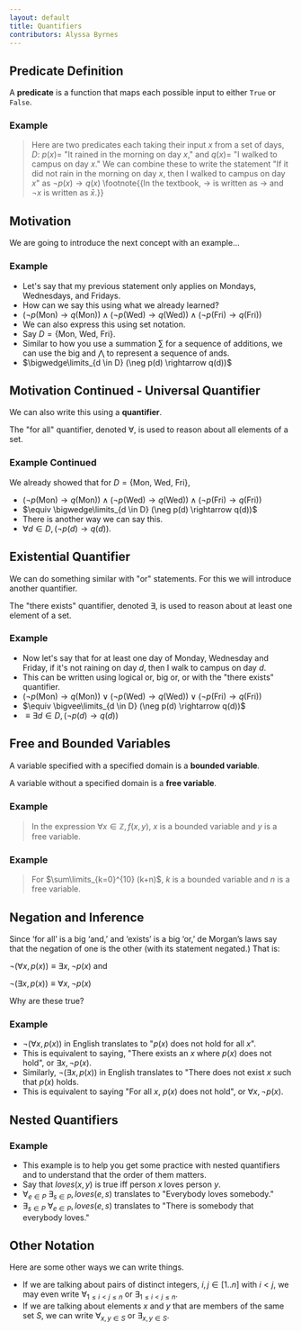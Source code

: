 ```yaml
---
layout: default
title: Quantifiers
contributors: Alyssa Byrnes
---
```



## Predicate Definition

 A **predicate** is a
function that maps each possible input to either $\texttt{True}$ or $\texttt{False}$. 
 
### Example 

>Here are two predicates each taking their input $x$ from a set of days, $D$:
> $p(x) =$ "It rained in the morning on day $x$," and 
> $q(x) =$ "I walked to campus on day $x$." 
>We can combine these to write the statement "If it did not rain in the morning
on day $x$, then I walked to campus on day $x$" as $\neg p(x) \rightarrow q(x)$ \footnote{{In the textbook, $\rightarrow$ is written as $\rightarrow$ and $\neg x$ is written as $\bar{x}$.}} 







## Motivation

We are going to introduce the next concept with an example...

### Example 

- Let's say that my previous statement only applies on Mondays, Wednesdays, and Fridays. 
- How can we say this using what we already learned?
- $(\neg p($Mon$) \rightarrow q($Mon$)) \land (\neg p($Wed$) \rightarrow q($Wed$)) \land (\neg p($Fri$) \rightarrow q($Fri$))$ 
- We can also express this using set notation. 
- Say $D= \{$Mon, Wed, Fri$\}$. 
- Similar to how you use a summation $\sum$ for a sequence of additions, we can use the big and $\bigwedge$ to represent a sequence of ands. 
- $\bigwedge\limits_{d \in D} (\neg p(d) \rightarrow q(d))$




## Motivation Continued - Universal Quantifier


We can also write this using a **quantifier**.

The "for all" quantifier, denoted $\forall$, is used to reason about all elements of a set.
 
### Example Continued

We already showed that for $D= \{$Mon, Wed, Fri$\}$,

- $(\neg p(\textrm{Mon}) \rightarrow q(\textrm{Mon})) \land (\neg p(\textrm{Wed}) \rightarrow q(\textrm{Wed})) \land (\neg p(\textrm{Fri}) \rightarrow q(\textrm{Fri}))$
- $\equiv \bigwedge\limits_{d \in D} (\neg p(d) \rightarrow q(d))$
- There is another way we can say this.
- $\forall d \in D, (\neg p(d) \rightarrow q(d))$.








## Existential Quantifier


We can do something similar with "or" statements. For this we will introduce another quantifier.

The "there exists" quantifier, denoted $\exists$, is used to reason about at least one element of a set.
 
### Example 

- Now let's say that for at least one day of Monday, Wednesday and Friday, if it's not raining on day $d$, then I walk to campus on day $d$.
- This can be written using logical or, big or, or with the "there exists" quantifier.
- $(\neg p(\textrm{Mon}) \rightarrow q(\textrm{Mon})) \lor (\neg p(\textrm{Wed}) \rightarrow q(\textrm{Wed})) \lor (\neg p(\textrm{Fri}) \rightarrow q(\textrm{Fri}))$
- $\equiv \bigvee\limits_{d \in D} (\neg p(d) \rightarrow q(d))$
- $\equiv \exists d \in D, (\neg p(d) \rightarrow q(d))$








## Free and Bounded Variables


 A variable specified with a specified domain is a **bounded variable**. 
 
 A variable without a specified domain is a **free variable**.
 
### Example 

>In the expression $\forall x \in \mathbb{Z}, f(x,y)$, 
>$x$ is a bounded variable and $y$ is a free variable.
 
### Example 

>For
$\sum\limits_{k=0}^{10} (k+n)$, 
>$k$ is a bounded variable and $n$ is a free variable.







## Negation and Inference


Since ‘for all’ is a big ‘and,’ and ‘exists’ is a big ‘or,’ de Morgan’s laws say that the
negation of one is the other (with its statement negated.) That is:

$\neg(\forall x, p(x)) \equiv \exists x, \neg p(x)$ and

$\neg(\exists x, p(x)) \equiv \forall x, \neg p(x)$


 Why are these true?

### Example 

- $\neg(\forall x, p(x))$ in English translates to "$p(x)$ does not hold for all $x$". 
- This is equivalent to saying, "There exists an $x$ where $p(x)$ does not hold", or $\exists x, \neg p(x)$. 
- Similarly, 
$\neg(\exists x, p(x))$ in English translates to "There does not exist $x$ such that $p(x)$ holds. 
- This is equivalent to saying "For all $x$, $p(x)$ does not hold", or $\forall x, \neg p(x)$.









## Nested Quantifiers

 
### Example 
- This example is to help you get some practice with nested quantifiers and to understand that the order of them matters. 
- Say that $loves(x,y)$ is true iff person $x$ loves person $y$. 
- $\forall_{e \in P}$ $\exists_{s \in P}, loves(e,s)$ translates to "Everybody loves somebody." 
- $\exists_{s \in P}$ $\forall_{e \in P}, loves(e,s)$ translates to "There is somebody that everybody loves." 






## Other Notation

Here are some other ways we can write things.

- If we are talking about pairs of distinct integers, $i, j \in [1..n]$ with $i < j$,
we may even write $\forall_{1\leq i < j \leq n}$ or $\exists_{1\leq i < j \leq n}$.
- If we are talking about elements $x$ and $y$ that are members of the same set $S$, we can write
$\forall_{x,y \in S}$ or $\exists_{x,y \in S}$. 











